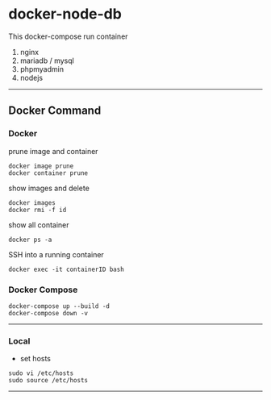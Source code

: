 # docker-node-db
This docker-compose run container
1. nginx 
2. mariadb / mysql
3. phpmyadmin
4. nodejs
---
## Docker Command

### Docker
prune image and container
```
docker image prune
docker container prune
```

show images and delete
```
docker images
docker rmi -f id
```

show all container
```
docker ps -a 
```

SSH into a running container
```
docker exec -it containerID bash
```

### Docker Compose
```
docker-compose up --build -d
docker-compose down -v
```
---

### Local
- set hosts
```
sudo vi /etc/hosts
sudo source /etc/hosts
```
---